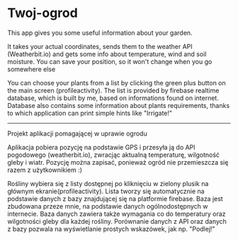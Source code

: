 # Twoj-ogrod

This app gives you some useful information about your garden.

It takes your actual coordinates, sends them to the weather API (Weatherbit.io) and gets some info about temperature, wind and soil moisture.
You can save your position, so it won't change when you go somewhere else

You can choose your plants from a list by clicking the green plus button on the main screen (profileactivity).
The list is provided by firebase realtime database, which is built by me, based on informations found on internet.
Database also contains some information about plants requirements, thanks to which application can print simple hints like "Irrigate!" 

----------------------------------------------------

Projekt aplikacji pomagającej w uprawie ogrodu

Aplikacja pobiera pozycję na podstawie GPS i przesyła ją do API pogodowego (weatherbit.io), zwracjąc aktualną temperaturę, wilgotność gleby i wiatr.
Pozycję można zapisać, ponieważ ogród nie przemieszcza się razem z użytkownikiem :)

Rośliny wybiera się z listy dostępnej po kliknięciu w zielony plusik na głównym ekranie(profileactivity).
Lista tworzy się automatycznie na podstawie danych z bazy znajdującej się na platformie firebase. 
Baza jest zbudowana przeze mnie, na podstawie danych ogólnodostępnych w internecie.
Baza danych zawiera także wymagania co do temperatury oraz wilgotności gleby dla każdej rośliny.
Porównanie danych z API oraz danych z bazy pozwala na wyświetlanie prostych wskazówek, jak np. "Podlej!"
